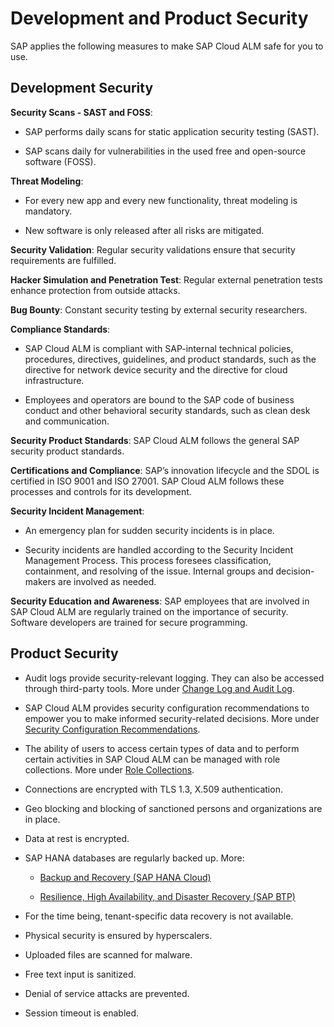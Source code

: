 <!-- loioe9134c5eb1bf40cc8d4fea1d0d25252a -->

# Development and Product Security

SAP applies the following measures to make SAP Cloud ALM safe for you to use.



<a name="loioe9134c5eb1bf40cc8d4fea1d0d25252a__section_bfn_1ns_xyb"/>

## Development Security

**Security Scans - SAST and FOSS**:

-   SAP performs daily scans for static application security testing \(SAST\).

-   SAP scans daily for vulnerabilities in the used free and open-source software \(FOSS\).


**Threat Modeling**:

-   For every new app and every new functionality, threat modeling is mandatory.

-   New software is only released after all risks are mitigated.


**Security Validation**: Regular security validations ensure that security requirements are fulfilled.

**Hacker Simulation and Penetration Test**: Regular external penetration tests enhance protection from outside attacks.

**Bug Bounty**: Constant security testing by external security researchers.

**Compliance Standards**:

-   SAP Cloud ALM is compliant with SAP-internal technical policies, procedures, directives, guidelines, and product standards, such as the directive for network device security and the directive for cloud infrastructure.

-   Employees and operators are bound to the SAP code of business conduct and other behavioral security standards, such as clean desk and communication.


**Security Product Standards**: SAP Cloud ALM follows the general SAP security product standards.

**Certifications and Compliance**: SAP’s innovation lifecycle and the SDOL is certified in ISO 9001 and ISO 27001. SAP Cloud ALM follows these processes and controls for its development.

**Security Incident Management**:

-   An emergency plan for sudden security incidents is in place.

-   Security incidents are handled according to the Security Incident Management Process. This process foresees classification, containment, and resolving of the issue. Internal groups and decision-makers are involved as needed.


**Security Education and Awareness**: SAP employees that are involved in SAP Cloud ALM are regularly trained on the importance of security. Software developers are trained for secure programming.



<a name="loioe9134c5eb1bf40cc8d4fea1d0d25252a__section_o24_q5s_2dc"/>

## Product Security

-   Audit logs provide security-relevant logging. They can also be accessed through third-party tools. More under [Change Log and Audit Log](https://help.sap.com/docs/cloud-alm/setup-administration/change-audit-logging).

-   SAP Cloud ALM provides security configuration recommendations to empower you to make informed security-related decisions. More under [Security Configuration Recommendations](https://help.sap.com/docs/cloud-alm/setup-administration/security-configuration-recommendations).
-   The ability of users to access certain types of data and to perform certain activities in SAP Cloud ALM can be managed with role collections. More under [Role Collections](https://help.sap.com/docs/cloud-alm/setup-administration/role-collections).
-   Connections are encrypted with TLS 1.3, X.509 authentication.
-   Geo blocking and blocking of sanctioned persons and organizations are in place.
-   Data at rest is encrypted.
-   SAP HANA databases are regularly backed up. More:
    -   [Backup and Recovery \(SAP HANA Cloud\)](https://help.sap.com/docs/hana-cloud/sap-hana-cloud-administration-guide/backup-and-recovery)

    -   [Resilience, High Availability, and Disaster Recovery \(SAP BTP\)](https://help.sap.com/docs/btp/sap-business-technology-platform/resilience-high-availability-and-disaster-recovery)


-   For the time being, tenant-specific data recovery is not available.
-   Physical security is ensured by hyperscalers.
-   Uploaded files are scanned for malware.
-   Free text input is sanitized.
-   Denial of service attacks are prevented.
-   Session timeout is enabled.




